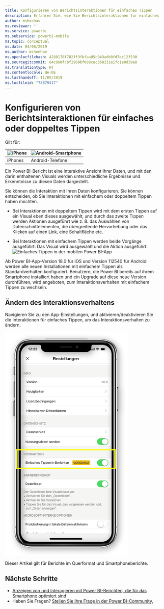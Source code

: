 ```yaml
---
title: Konfigurieren von Berichtsinteraktionen für einfaches Tippen
description: Erfahren Sie, wie Sie Berichtsinteraktionen für einfaches oder doppeltes Tippen konfigurieren.
author: mshenhav
ms.reviewer: ''
ms.service: powerbi
ms.subservice: powerbi-mobile
ms.topic: conceptual
ms.date: 04/08/2019
ms.author: mshenhav
ms.openlocfilehash: 4288178f702ff3fbfaa05c943adb0fd7ec12f530
ms.sourcegitcommit: 64c860fcbf2969bf089cec358331a1fc1e0d39a8
ms.translationtype: HT
ms.contentlocale: de-DE
ms.lasthandoff: 11/09/2019
ms.locfileid: "73879417"
---
```

# <a name="configure-report-interaction-to-single-tap-or-double-tap"></a>Konfigurieren von Berichtsinteraktionen für einfaches oder doppeltes Tippen
Gilt für:

| ![iPhone](././media/mobile-reports-in-the-mobile-apps/ios-logo-40-px.png) | ![Android-Smartphone](././media/mobile-reports-in-the-mobile-apps/android-logo-40-px.png) | 
|:--- |:--- |
| iPhones |Android-Telefone |

Ein Power BI-Bericht ist eine interaktive Ansicht Ihrer Daten, und mit den darin enthaltenen Visuals werden unterschiedliche Ergebnisse und Erkenntnisse zu diesen Daten dargestellt.

Sie können die Interaktion mit Ihren Daten konfigurieren. Sie können entscheiden, ob Sie Interaktionen mit einfachem oder doppeltem Tippen haben möchten.

* Bei Interaktionen mit doppeltem Tippen wird mit dem ersten Tippen auf ein Visual eben dieses ausgewählt, und durch das zweite Tippen werden Aktionen ausgeführt wie z. B. das Auswählen von Datenschnittelementen, die übergreifende Hervorhebung oder das Klicken auf einen Link, eine Schaltfläche etc.

* Bei Interaktionen mit einfachem Tippen werden beide Vorgänge ausgeführt: Das Visual wird ausgewählt und die Aktion ausgeführt.
![Einfaches Tippen in der mobilen Power BI-App](./media/mobile-app-single-tap/single-tap-2.gif)


Ab Power BI-App-Version 18.0 für iOS und Version 112540 für Android werden alle neuen Installationen mit einfachem Tippen als Standardverhalten konfiguriert.
Benutzern, die Power BI bereits auf ihrem Smartphone installiert haben und ein Upgrade auf diese neue Version durchführen, wird angeboten, zum Interaktionsverhalten mit einfachem Tippen zu wechseln.

## <a name="change-interaction-behavior"></a>Ändern des Interaktionsverhaltens

Navigieren Sie zu den App-Einstellungen, und aktivieren/deaktivieren Sie die Interaktionen für einfaches Tippen, um das Interaktionsverhalten zu ändern.

![Ändern der Berichtsinteraktionen in der mobilen Power BI-App](./media/mobile-app-single-tap/configure-single-tap.png)

Dieser Artikel gilt für Berichte im Querformat und Smartphoneberichte.

## <a name="next-steps"></a>Nächste Schritte
* [Anzeigen von und Interagieren mit Power BI-Berichten, die für das Smartphone optimiert sind](mobile-apps-view-phone-report.md)
* Haben Sie Fragen? [Stellen Sie Ihre Frage in der Power BI-Community.](https://community.powerbi.com/)

